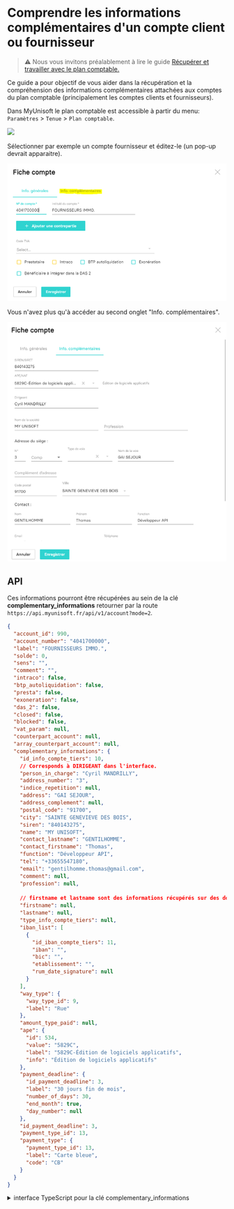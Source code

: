 # Comprendre les informations complémentaires d'un compte client ou fournisseur

> ⚠️ Nous vous invitons préalablement à lire le guide [Récupérer et travailler avec le plan comptable.](./plan_comptable.md)

Ce guide a pour objectif de vous aider dans la récupération et la compréhension des informations complémentaires attachées aux comptes du plan comptable (principalement les comptes clients et fournisseurs).

Dans MyUnisoft le plan comptable est accessible à partir du menu: `Paramètres` > `Tenue` > `Plan comptable`.

![](./images/plan_comptable.PNG)

Sélectionner par exemple un compte fournisseur et éditez-le (un pop-up devrait apparaitre).

![](./images/fiche_compte.PNG)

Vous n'avez plus qu'à accéder au second onglet "Info. complémentaires".

![](./images/fiche_compte_complementaire.PNG)

## API

Ces informations pourront être récupérées au sein de la clé **complementary_informations** retourner par la route `https://api.myunisoft.fr/api/v1/account?mode=2`.

```json
{
  "account_id": 990,
  "account_number": "4041700000",
  "label": "FOURNISSEURS IMMO.",
  "solde": 0,
  "sens": "",
  "comment": "",
  "intraco": false,
  "btp_autoliquidation": false,
  "presta": false,
  "exoneration": false,
  "das_2": false,
  "closed": false,
  "blocked": false,
  "vat_param": null,
  "counterpart_account": null,
  "array_counterpart_account": null,
  "complementary_informations": {
    "id_info_compte_tiers": 10,
    // Corresponds à DIRIGEANT dans l'interface.
    "person_in_charge": "Cyril MANDRILLY",
    "address_number": "3",
    "indice_repetition": null,
    "address": "GAI SEJOUR",
    "address_complement": null,
    "postal_code": "91700",
    "city": "SAINTE GENEVIEVE DES BOIS",
    "siren": "840143275",
    "name": "MY UNISOFT",
    "contact_lastname": "GENTILHOMME",
    "contact_firstname": "Thomas",
    "function": "Développeur API",
    "tel": "+33655547180",
    "email": "gentilhomme.thomas@gmail.com",
    "comment": null,
    "profession": null,

    // firstname et lastname sont des informations récupérés sur des documents des impôts
    "firstname": null,
    "lastname": null,
    "type_info_compte_tiers": null,
    "iban_list": [
      {
        "id_iban_compte_tiers": 11,
        "iban": "",
        "bic": "",
        "etablissement": "",
        "rum_date_signature": null
      }
    ],
    "way_type": {
      "way_type_id": 9,
      "label": "Rue"
    },
    "amount_type_paid": null,
    "ape": {
      "id": 534,
      "value": "5829C",
      "label": "5829C-Édition de logiciels applicatifs",
      "info": "Édition de logiciels applicatifs"
    },
    "payment_deadline": {
      "id_payment_deadline": 3,
      "label": "30 jours fin de mois",
      "number_of_days": 30,
      "end_month": true,
      "day_number": null
    },
    "id_payment_deadline": 3,
    "payment_type_id": 13,
    "payment_type": {
      "payment_type_id": 13,
      "label": "Carte bleue",
      "code": "CB"
    }
  }
}
```

<details><summary>interface TypeScript pour la clé complementary_informations</summary>

```ts
interface ComplementaryInformations {
  id_info_compte_tiers: number;
  person_in_charge: string;
  address_number: string;
  indice_repetition: string;
  address: string;
  address_complement: string;
  postal_code: string;
  city: string;
  siren: string;
  name: string;
  contact_lastname: string;
  contact_firstname: string;
  function: string;
  tel: string;
  email: string;
  comment: string;
  profession: string;
  firstname: string;
  lastname: string;
  type_info_compte_tiers: number;
  iban_list: Iban[];
  way_type: WayType;
  amount_type_paid: AmountTypePaid;
  ape: Ape;
  id_payment_deadline: number;
  payment_deadline: PaymentDeadline;
  payment_type_id: number;
  payment_type: PaymentType;
}

interface Iban {
  id_iban_compte_tiers: number;
  iban: string;
  bic: string;
  etablissement: string;
  rum_date_signature?: string;
}

interface PaymentType {
  payment_type_id: number;
  label: string;
  code: string;
}

interface PaymentDeadline {
  id_payment_deadline: number;
  label: string;
  number_of_days: number;
  end_month: boolean;
  day_number: number | null;
}

interface Ape {
  id: number;
  value: string;
  label: string;
  info: string;
}

interface WayType {
  way_type_id: number;
  label: string;
}

interface AmountTypePaid {
  id_amount_type_paid: number;
  label: string;
}
```
</details>
